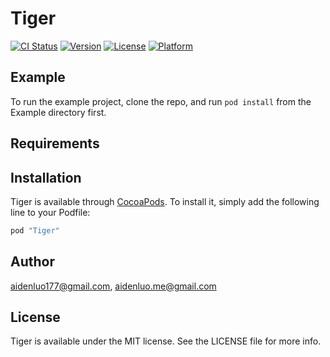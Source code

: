 # Tiger

[![CI Status](http://img.shields.io/travis/aidenluo177@gmail.com/Tiger.svg?style=flat)](https://travis-ci.org/aidenluo177@gmail.com/Tiger)
[![Version](https://img.shields.io/cocoapods/v/Tiger.svg?style=flat)](http://cocoapods.org/pods/Tiger)
[![License](https://img.shields.io/cocoapods/l/Tiger.svg?style=flat)](http://cocoapods.org/pods/Tiger)
[![Platform](https://img.shields.io/cocoapods/p/Tiger.svg?style=flat)](http://cocoapods.org/pods/Tiger)

## Example

To run the example project, clone the repo, and run `pod install` from the Example directory first.

## Requirements

## Installation

Tiger is available through [CocoaPods](http://cocoapods.org). To install
it, simply add the following line to your Podfile:

```ruby
pod "Tiger"
```

## Author

aidenluo177@gmail.com, aidenluo.me@gmail.com

## License

Tiger is available under the MIT license. See the LICENSE file for more info.
